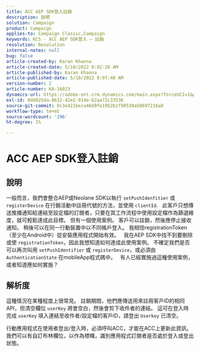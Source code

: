 ```yaml
---
title: ACC AEP SDK登入註銷
description: 說明
solution: Campaign
product: Campaign
applies-to: Campaign Classic,Campaign
keywords: KCS - ACC AEP SDK登入 — 註銷
resolution: Resolution
internal-notes: null
bug: false
article-created-by: Karan Khanna
article-created-date: 5/10/2022 8:02:28 AM
article-published-by: Karan Khanna
article-published-date: 5/10/2022 8:07:40 AM
version-number: 2
article-number: KA-16023
dynamics-url: https://adobe-ent.crm.dynamics.com/main.aspx?forceUCI=1&pagetype=entityrecord&etn=knowledgearticle&id=9184a085-37d0-ec11-a7b5-00224809c556
exl-id: 0dd025da-8632-42e2-914e-b2aa72c33536
source-git-commit: 0c3e421beca46d9fe1952b1f98538a50697216a0
workflow-type: tm+mt
source-wordcount: '296'
ht-degree: 1%

---
```


# ACC AEP SDK登入註銷

## 說明


一般而言，我們會整合AEP或Neolane SDK以執行 `setPushIdenfitier` 或 `registerDevice` 在行銷活動中註冊代號的方法，並使用 `clientId`.
 
此客戶只想傳送推播通知給連結至設定檔的訂閱者，只要在其工作流程中使用設定檔作為篩選維度，就可輕鬆達成此目標。 但有一個使用案例。
客戶可以註銷，然後應停止接收通知。 稍後可以在同一行動裝置中以不同帳戶登入。 我相信registrationToken（至少在Android中）從安裝應用程式開始有效。
 
我在AEP SDK中找不到要刪除或使 `registrationToken`，因此我想知道如何達成此使用案例。 不確定我們是否可以再次叫用 `setPushIdentifier` 或 `registerDevice`，或必須由 `AuthenticationState` 在mobileApp程式碼中。
 
有人已經實施過這種使用案例，或者知道應如何實施？


## 解析度


這種情況在某種程度上很常見。 註銷期間，他們應傳送用來註冊客戶ID的相同API，但清空欄位 `userKey` 將會空白，然後會剪下收件者的連結。 這可在登入時完成 `userKey` 填入連結至收件者/設定檔的客戶ID，請登出 `Userkey` 已清空。

行動應用程式在使用者登出/登入時，必須呼叫ACC，才能在ACC上更新此資訊。 我們可以有自訂布林欄位，以作為標幟，識別應用程式訂閱者是否處於登入或登出狀態。
